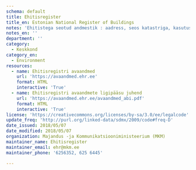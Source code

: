 ```yaml
---
schema: default
title: Ehitisregister
title_en: Estonian National Register of Buildings
notes: 'Ehitistega seotud andmestik : aadress, seos katastriga, kasutusotstarbed, ruumikuju, sissepääsupunktid, energiamärgi, ehitusloa info, kasutusloa info ja tehnilised andmed.  Ehitisregistri klassifikaatorid.'
notes_en: ''
department: ''
category:
  - Keskkond
category_en:
  - Environment
resources:
  - name: Ehitisregistri avaandmed
    url: 'https://avaandmed.ehr.ee'
    format: HTML
    interactive: 'True'
  - name: Ehitisregistri avaandmete ligipääsu juhend
    url: 'https://avaandmed.ehr.ee/avaandmed_abi.pdf'
    format: HTML
    interactive: 'True'
license: 'https://creativecommons.org/licenses/by-sa/3.0/ee/legalcode'
update_freq: 'http://purl.org/linked-data/sdmx/2009/code#freq-D'
date_issued: 2018/05/07
date_modified: 2018/05/07
organization: Majandus -ja Kommunikatsiooniministeerium (MKM)
maintainer_name: Ehitisregister
maintainer_email: ehr@mkm.ee
maintainer_phone: '6256352, 625 6445'

---
```

